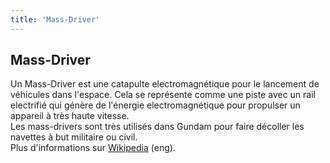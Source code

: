 ```yaml
---
title: 'Mass-Driver'
---
```


Mass-Driver
-----------

Un Mass-Driver est une catapulte electromagnétique pour le lancement de véhicules dans l'espace. Cela se représente comme une piste avec un rail electrifié qui génère de l'énergie electromagnétique pour propulser un appareil à très haute vitesse.  
Les mass-drivers sont très utilisés dans Gundam pour faire décoller les navettes à but militaire ou civil.   
Plus d'informations sur [Wikipedia](http://en.wikipedia.org/wiki/Mass_driver) (eng).

